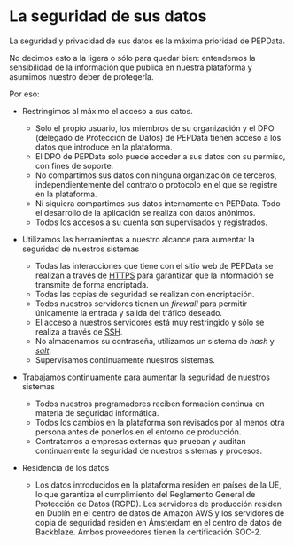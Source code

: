 # La seguridad de sus datos

La seguridad y privacidad de sus datos es la máxima prioridad de PEPData.

No decimos esto a la ligera o sólo para quedar bien: entendemos la sensibilidad de la información que publica en nuestra plataforma y asumimos nuestro deber de protegerla.

Por eso:

*   Restringimos al máximo el acceso a sus datos.

    * Solo el propio usuario, los miembros de su organización y el DPO (delegado de Protección de Datos) de PEPData tienen acceso a los datos que introduce en la plataforma.
    * El DPO de PEPData solo puede acceder a sus datos con su permiso, con fines de soporte.
    * No compartimos sus datos con ninguna organización de terceros, independientemente del contrato o protocolo en el que se registre en la plataforma.
    * Ni siquiera compartimos sus datos internamente en PEPData. Todo el desarrollo de la aplicación se realiza con datos anónimos.
    * Todos los accesos a su cuenta son supervisados y registrados.


*   Utilizamos las herramientas a nuestro alcance para aumentar la seguridad de nuestros sistemas

    * Todas las interacciones que tiene con el sitio web de PEPData se realizan a través de [HTTPS](https://en.wikipedia.org/wiki/HTTPS) para garantizar que la información se transmite de forma encriptada.
    * Todas las copias de seguridad se realizan con encriptación.
    * &#x20;Todos nuestros servidores tienen un  _firewall_ para permitir únicamente la entrada y salida del tráfico deseado.
    * El acceso a nuestros servidores está muy restringido y sólo se realiza a través de [SSH](https://pt.wikipedia.org/wiki/Secure\_Shell).
    * No almacenamos su contraseña, utilizamos un sistema de _hash_ y [_salt_](https://pt.wikipedia.org/wiki/Sal\_\(criptografia\)).
    * Supervisamos continuamente nuestros sistemas.


*   Trabajamos continuamente para aumentar la seguridad de nuestros sistemas

    * Todos nuestros programadores reciben formación continua en materia de seguridad informática.
    * Todos los cambios en la plataforma son revisados por al menos otra persona antes de ponerlos en el entorno de producción.
    * Contratamos a empresas externas que prueban y auditan continuamente la seguridad de nuestros sistemas y procesos.


* Residencia de los datos
  * Los datos introducidos en la plataforma residen en países de la UE, lo que garantiza el cumplimiento del Reglamento General de Protección de Datos (RGPD). Los servidores de producción residen en Dublín en el centro de datos de Amazon AWS y los servidores de copia de seguridad residen en Ámsterdam en el centro de datos de Backblaze. Ambos proveedores tienen la certificación SOC-2.

